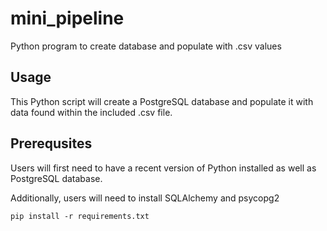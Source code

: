 # mini_pipeline
Python program to create database and populate with .csv values

## Usage
This Python script will create a PostgreSQL database and populate it with data found within the included .csv file.

## Prerequsites
Users will first need to have a recent version of Python installed as well as PostgreSQL database.

Additionally, users will need to install SQLAlchemy and psycopg2

```pip install -r requirements.txt```
